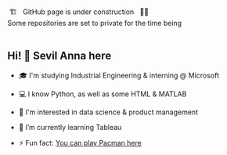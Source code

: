&nbsp;🏗️&nbsp;&nbsp; GitHub page is under construction &nbsp;&nbsp;👷🔧    
Some repositories are set to private for the time being     
<br>

## Hi! 👋 Sevil Anna here


- 🎓  I'm studying Industrial Engineering & interning @ Microsoft

- 💻  I know Python, as well as some HTML & MATLAB

- 💬  I'm interested in data science & product management

- 🌱  I’m currently learning Tableau

- ⚡  Fun fact:  <a href="https://elgoog.im/pacman/">You can play Pacman here</a>


<!--
- 💬  Ask me about anything
- 🔭 I’m currently working on ...
- 👯 I’m looking to collaborate on ...
- 🤔 I’m looking for help with ...
- 📫 How to reach me: ...
- 😄 Pronouns: ...
-->
